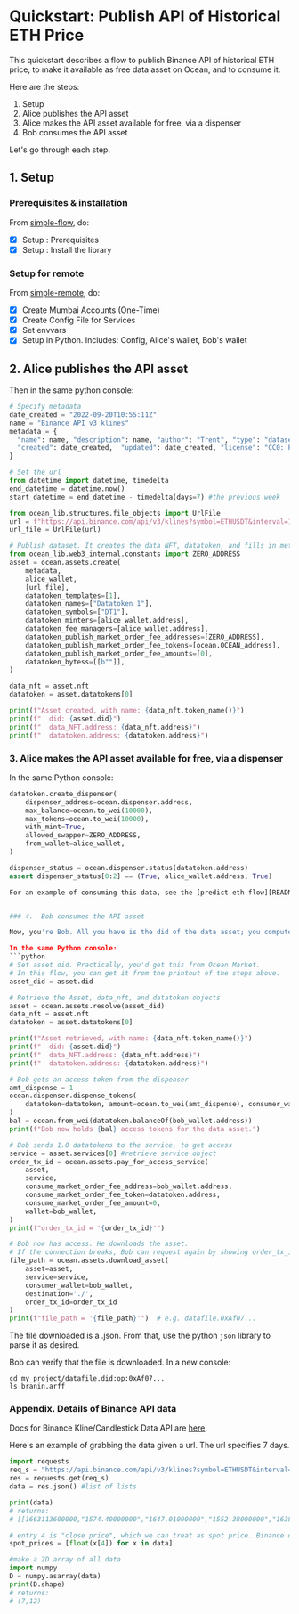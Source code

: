 <!--
Copyright 2022 Ocean Protocol Foundation
SPDX-License-Identifier: Apache-2.0
-->

# Quickstart: Publish API of Historical ETH Price

This quickstart describes a flow to publish Binance API of historical ETH price, to make it available as free data asset on Ocean, and to consume it.

Here are the steps:

1.  Setup
2.  Alice publishes the API asset
3.  Alice makes the API asset available for free, via a dispenser
4.  Bob consumes the API asset

Let's go through each step.

## 1. Setup

### Prerequisites & installation

From [simple-flow](data-nfts-and-datatokens-flow.md), do:
- [x] Setup : Prerequisites
- [x] Setup : Install the library

### Setup for remote

From [simple-remote](simple-remote.md), do:
- [x] Create Mumbai Accounts (One-Time)
- [x] Create Config File for Services
- [x] Set envvars
- [x] Setup in Python. Includes: Config, Alice's wallet, Bob's wallet

## 2. Alice publishes the API asset

Then in the same python console:
```python
# Specify metadata
date_created = "2022-09-20T10:55:11Z"
name = "Binance API v3 klines"
metadata = {
  "name": name, "description": name, "author": "Trent", "type": "dataset",
  "created": date_created,  "updated": date_created, "license": "CC0: PublicDomain"
}

# Set the url
from datetime import datetime, timedelta
end_datetime = datetime.now() 
start_datetime = end_datetime - timedelta(days=7) #the previous week

from ocean_lib.structures.file_objects import UrlFile
url = f"https://api.binance.com/api/v3/klines?symbol=ETHUSDT&interval=1d&startTime={int(start_datetime.timestamp())*1000}&endTime={int(end_datetime.timestamp())*1000}"
url_file = UrlFile(url)

# Publish dataset. It creates the data NFT, datatoken, and fills in metadata
from ocean_lib.web3_internal.constants import ZERO_ADDRESS
asset = ocean.assets.create(
    metadata,
    alice_wallet,
    [url_file],
    datatoken_templates=[1],
    datatoken_names=["Datatoken 1"],
    datatoken_symbols=["DT1"],
    datatoken_minters=[alice_wallet.address],
    datatoken_fee_managers=[alice_wallet.address],
    datatoken_publish_market_order_fee_addresses=[ZERO_ADDRESS],
    datatoken_publish_market_order_fee_tokens=[ocean.OCEAN_address],
    datatoken_publish_market_order_fee_amounts=[0],
    datatoken_bytess=[[b""]],
)

data_nft = asset.nft
datatoken = asset.datatokens[0]

print(f"Asset created, with name: {data_nft.token_name()}")
print(f"  did: {asset.did}")
print(f"  data_NFT.address: {data_nft.address}")
print(f"  datatoken.address: {datatoken.address}")
```

### 3. Alice makes the API asset available for free, via a dispenser

In the same Python console:
```python
datatoken.create_dispenser(
    dispenser_address=ocean.dispenser.address,
    max_balance=ocean.to_wei(10000),
    max_tokens=ocean.to_wei(10000),
    with_mint=True,
    allowed_swapper=ZERO_ADDRESS,
    from_wallet=alice_wallet,
)

dispenser_status = ocean.dispenser.status(datatoken.address)
assert dispenser_status[0:2] == (True, alice_wallet.address, True)

For an example of consuming this data, see the [predict-eth flow][READMEs/predict-eth.md].


### 4.  Bob consumes the API asset

Now, you're Bob. All you have is the did of the data asset; you compute the rest.

In the same Python console:
```python
# Set asset did. Practically, you'd get this from Ocean Market.
# In this flow, you can get it from the printout of the steps above.
asset_did = asset.did

# Retrieve the Asset, data_nft, and datatoken objects
asset = ocean.assets.resolve(asset_did)
data_nft = asset.nft
datatoken = asset.datatokens[0]

print(f"Asset retrieved, with name: {data_nft.token_name()}")
print(f"  did: {asset.did}")
print(f"  data_NFT.address: {data_nft.address}")
print(f"  datatoken.address: {datatoken.address}")

# Bob gets an access token from the dispenser
amt_dispense = 1
ocean.dispenser.dispense_tokens(
    datatoken=datatoken, amount=ocean.to_wei(amt_dispense), consumer_wallet=bob_wallet
)
bal = ocean.from_wei(datatoken.balanceOf(bob_wallet.address))
print(f"Bob now holds {bal} access tokens for the data asset.")

# Bob sends 1.0 datatokens to the service, to get access
service = asset.services[0] #retrieve service object
order_tx_id = ocean.assets.pay_for_access_service(
    asset,
    service,
    consume_market_order_fee_address=bob_wallet.address,
    consume_market_order_fee_token=datatoken.address,
    consume_market_order_fee_amount=0,
    wallet=bob_wallet,
)
print(f"order_tx_id = '{order_tx_id}'")

# Bob now has access. He downloads the asset.
# If the connection breaks, Bob can request again by showing order_tx_id.
file_path = ocean.assets.download_asset(
    asset=asset,
    service=service,
    consumer_wallet=bob_wallet,
    destination='./',
    order_tx_id=order_tx_id
)
print(f"file_path = '{file_path}'")  # e.g. datafile.0xAf07...
```

The file downloaded is a .json. From that, use the python `json` library to parse it as desired.

Bob can verify that the file is downloaded. In a new console:

```console
cd my_project/datafile.did:op:0xAf07...
ls branin.arff
```


### Appendix. Details of Binance API data

Docs for Binance Kline/Candlestick Data API are [here](https://binance-docs.github.io/apidocs/spot/en/#kline-candlestick-data).

Here's an example of grabbing the data given a url. The url specifies 7 days.

```python
import requests
req_s = "https://api.binance.com/api/v3/klines?symbol=ETHUSDT&interval=1d&startTime=1663110211000&endTime=1663715011000"
res = requests.get(req_s)
data = res.json() #list of lists

print(data)
# returns:
# [[1663113600000,"1574.40000000","1647.01000000","1552.38000000","1638.39000000","764562.53930000",1663199999999,"1222499363.04636600",1088561,"401130.51880000","641555247.03558200","0"],[1663200000000,"1638.40000000","1655.20000000","1458.00000000","1472.75000000","1335499.80470000",1663286399999,"2095367507.33233400",1748683,"677767.22230000","1065686121.99748000","0"],[1663286400000,"1472.76000000","1483.35000000","1405.52000000","1433.90000000","693597.24250000",1663372799999,"1006033555.19748100",1111984,"339284.67190000","492281156.22353200","0"],[1663372800000,"1433.90000000","1476.13000000","1409.12000000","1468.83000000","421391.37430000",1663459199999,"608805593.71431500",694945,"214030.86210000","309280515.75244900","0"],[1663459200000,"1468.82000000","1469.63000000","1325.55000000","1334.51000000","804113.46800000",1663545599999,"1118416540.56069700",990605,"389497.83390000","541430482.23444900","0"],[1663545600000,"1334.51000000","1393.35000000","1280.00000000","1375.98000000","974855.19800000",1663631999999,"1293086590.94143200",1235360,"490443.56970000","650755506.31086900","0"],[1663632000000,"1375.98000000","1384.78000000","1312.71000000","1321.54000000","641357.58960000",1663718399999,"867278414.69410100",954588,"318605.63970000","430884515.51174400","0"]]

# entry 4 is "close price", which we can treat as spot price. Binance docs have details.
spot_prices = [float(x[4]) for x in data]

#make a 2D array of all data
import numpy
D = numpy.asarray(data)
print(D.shape)
# returns:
# (7,12)
```







